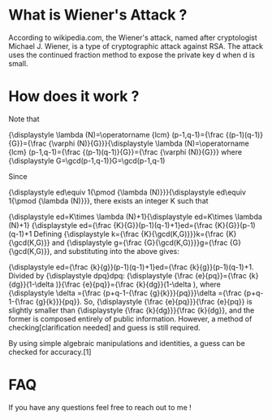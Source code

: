 # What is Wiener's Attack ? 
According to wikipedia.com, the Wiener's attack, named after cryptologist Michael J. Wiener, is a type of cryptographic attack against RSA. The attack uses the continued fraction method to expose the private key d when d is small.
# How does it work ?
Note that

{\displaystyle \lambda (N)=\operatorname {lcm} (p-1,q-1)={\frac {(p-1)(q-1)}{G}}={\frac {\varphi (N)}{G}}}{\displaystyle \lambda (N)=\operatorname {lcm} (p-1,q-1)={\frac {(p-1)(q-1)}{G}}={\frac {\varphi (N)}{G}}}
where {\displaystyle G=\gcd(p-1,q-1)}G=\gcd(p-1,q-1)

Since

{\displaystyle ed\equiv 1{\pmod {\lambda (N)}}}{\displaystyle ed\equiv 1{\pmod {\lambda (N)}}},
there exists an integer K such that

{\displaystyle ed=K\times \lambda (N)+1}{\displaystyle ed=K\times \lambda (N)+1}
{\displaystyle ed={\frac {K}{G}}(p-1)(q-1)+1}ed={\frac  {K}{G}}(p-1)(q-1)+1
Defining {\displaystyle k={\frac {K}{\gcd(K,G)}}}k={\frac  {K}{\gcd(K,G)}} and {\displaystyle g={\frac {G}{\gcd(K,G)}}}g={\frac  {G}{\gcd(K,G)}}, and substituting into the above gives:

{\displaystyle ed={\frac {k}{g}}(p-1)(q-1)+1}ed={\frac  {k}{g}}(p-1)(q-1)+1.
Divided by {\displaystyle dpq}dpq:
{\displaystyle {\frac {e}{pq}}={\frac {k}{dg}}(1-\delta )}{\frac  {e}{pq}}={\frac  {k}{dg}}(1-\delta ), where {\displaystyle \delta ={\frac {p+q-1-{\frac {g}{k}}}{pq}}}\delta ={\frac  {p+q-1-{\frac  {g}{k}}}{pq}}.
So, {\displaystyle {\frac {e}{pq}}}{\frac  {e}{pq}} is slightly smaller than {\displaystyle {\frac {k}{dg}}}{\frac  {k}{dg}}, and the former is composed entirely of public information. However, a method of checking[clarification needed] and guess is still required.

By using simple algebraic manipulations and identities, a guess can be checked for accuracy.[1]
# FAQ 
If you have any questions feel free to reach out to me ! 
